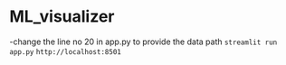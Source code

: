 # ML_visualizer

-change the line no 20 in app.py to provide the data path
`streamlit run app.py`
`http://localhost:8501`
